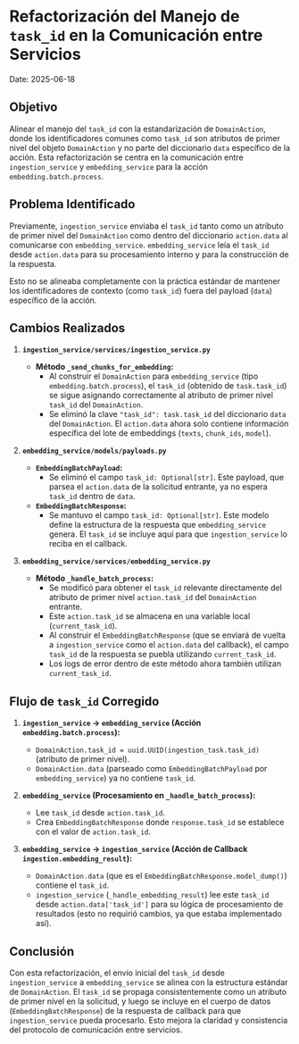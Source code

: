 # Refactorización del Manejo de `task_id` en la Comunicación entre Servicios

Date: 2025-06-18

## Objetivo

Alinear el manejo del `task_id` con la estandarización de `DomainAction`, donde los identificadores comunes como `task_id` son atributos de primer nivel del objeto `DomainAction` y no parte del diccionario `data` específico de la acción. Esta refactorización se centra en la comunicación entre `ingestion_service` y `embedding_service` para la acción `embedding.batch.process`.

## Problema Identificado

Previamente, `ingestion_service` enviaba el `task_id` tanto como un atributo de primer nivel del `DomainAction` como dentro del diccionario `action.data` al comunicarse con `embedding_service`. `embedding_service` leía el `task_id` desde `action.data` para su procesamiento interno y para la construcción de la respuesta.

Esto no se alineaba completamente con la práctica estándar de mantener los identificadores de contexto (como `task_id`) fuera del payload (`data`) específico de la acción.

## Cambios Realizados

1.  **`ingestion_service/services/ingestion_service.py`**
    *   **Método `_send_chunks_for_embedding`:**
        *   Al construir el `DomainAction` para `embedding_service` (tipo `embedding.batch.process`), el `task_id` (obtenido de `task.task_id`) se sigue asignando correctamente al atributo de primer nivel `task_id` del `DomainAction`.
        *   Se eliminó la clave `"task_id": task.task_id` del diccionario `data` del `DomainAction`. El `action.data` ahora solo contiene información específica del lote de embeddings (`texts`, `chunk_ids`, `model`).

2.  **`embedding_service/models/payloads.py`**
    *   **`EmbeddingBatchPayload`:**
        *   Se eliminó el campo `task_id: Optional[str]`. Este payload, que parsea el `action.data` de la solicitud entrante, ya no espera `task_id` dentro de `data`.
    *   **`EmbeddingBatchResponse`:**
        *   Se mantuvo el campo `task_id: Optional[str]`. Este modelo define la estructura de la respuesta que `embedding_service` genera. El `task_id` se incluye aquí para que `ingestion_service` lo reciba en el callback.

3.  **`embedding_service/services/embedding_service.py`**
    *   **Método `_handle_batch_process`:**
        *   Se modificó para obtener el `task_id` relevante directamente del atributo de primer nivel `action.task_id` del `DomainAction` entrante.
        *   Este `action.task_id` se almacena en una variable local (`current_task_id`).
        *   Al construir el `EmbeddingBatchResponse` (que se enviará de vuelta a `ingestion_service` como el `action.data` del callback), el campo `task_id` de la respuesta se puebla utilizando `current_task_id`.
        *   Los logs de error dentro de este método ahora también utilizan `current_task_id`.

## Flujo de `task_id` Corregido

1.  **`ingestion_service` -> `embedding_service` (Acción `embedding.batch.process`):**
    *   `DomainAction.task_id = uuid.UUID(ingestion_task.task_id)` (atributo de primer nivel).
    *   `DomainAction.data` (parseado como `EmbeddingBatchPayload` por `embedding_service`) ya no contiene `task_id`.

2.  **`embedding_service` (Procesamiento en `_handle_batch_process`):**
    *   Lee `task_id` desde `action.task_id`.
    *   Crea `EmbeddingBatchResponse` donde `response.task_id` se establece con el valor de `action.task_id`.

3.  **`embedding_service` -> `ingestion_service` (Acción de Callback `ingestion.embedding_result`):**
    *   `DomainAction.data` (que es el `EmbeddingBatchResponse.model_dump()`) contiene el `task_id`.
    *   `ingestion_service` (`_handle_embedding_result`) lee este `task_id` desde `action.data['task_id']` para su lógica de procesamiento de resultados (esto no requirió cambios, ya que estaba implementado así).

## Conclusión

Con esta refactorización, el envío inicial del `task_id` desde `ingestion_service` a `embedding_service` se alinea con la estructura estándar de `DomainAction`. El `task_id` se propaga consistentemente como un atributo de primer nivel en la solicitud, y luego se incluye en el cuerpo de datos (`EmbeddingBatchResponse`) de la respuesta de callback para que `ingestion_service` pueda procesarlo. Esto mejora la claridad y consistencia del protocolo de comunicación entre servicios.
